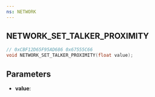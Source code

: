 ```yaml
---
ns: NETWORK
---
```

## NETWORK_SET_TALKER_PROXIMITY

```c
// 0xCBF12D65F95AD686 0x67555C66
void NETWORK_SET_TALKER_PROXIMITY(float value);
```


## Parameters
* **value**: 


